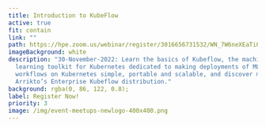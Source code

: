 ```yaml
---
title: Introduction to KubeFlow
active: true
fit: contain
link: ""
path: https://hpe.zoom.us/webinar/register/3016656731532/WN_7W6neXEaTiOjfGJZPtfTIQ
imageBackground: white
description: "30-November-2022: Learn the basics of Kubeflow, the machine
  learning toolkit for Kubernetes dedicated to making deployments of ML
  workflows on Kubernetes simple, portable and scalable, and discover more about
  Arrikto’s Enterprise Kubeflow distribution."
background: rgba(0, 86, 122, 0.8);
label: Register Now!
priority: 3
image: /img/event-meetups-newlogo-400x400.png
---
```

